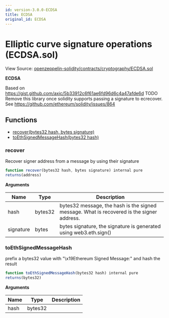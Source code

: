 ```yaml
---
id: version-3.0.0-ECDSA
title: ECDSA
original_id: ECDSA
---
```


# Elliptic curve signature operations (ECDSA.sol)

View Source: [openzeppelin-solidity/contracts/cryptography/ECDSA.sol](../../../openzeppelin-solidity/contracts/cryptography/ECDSA.sol)

**ECDSA**

Based on https://gist.github.com/axic/5b33912c6f61ae6fd96d6c4a47afde6d
TODO Remove this library once solidity supports passing a signature to ecrecover.
See https://github.com/ethereum/solidity/issues/864

## Functions

- [recover(bytes32 hash, bytes signature)](#recover)
- [toEthSignedMessageHash(bytes32 hash)](#toethsignedmessagehash)

### recover

Recover signer address from a message by using their signature

```js
function recover(bytes32 hash, bytes signature) internal pure
returns(address)
```

**Arguments**

| Name        | Type           | Description  |
| ------------- |------------- | -----|
| hash | bytes32 | bytes32 message, the hash is the signed message. What is recovered is the signer address. | 
| signature | bytes | bytes signature, the signature is generated using web3.eth.sign() | 

### toEthSignedMessageHash

prefix a bytes32 value with "\x19Ethereum Signed Message:"
and hash the result

```js
function toEthSignedMessageHash(bytes32 hash) internal pure
returns(bytes32)
```

**Arguments**

| Name        | Type           | Description  |
| ------------- |------------- | -----|
| hash | bytes32 |  | 

